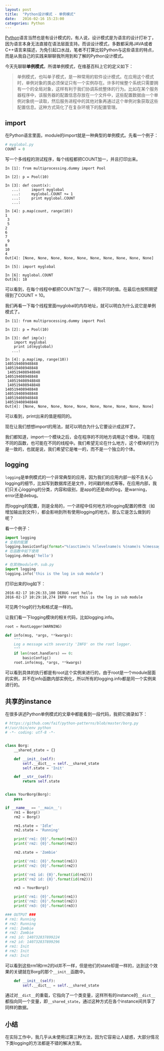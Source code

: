 ```yaml
---
layout: post
title:  "Python设计模式 - 单例模式"
date:   2016-02-16 15:23:00
categories: Python
---
```

[Python](https://www.python.org)语言当然也是有设计模式的，有人说，设计模式是为语言的设计打补丁，因为语言本身无法直接在语法层面支持。而谈设计模式，多数都采用JAVA或者C++语言来描述，为免引起口水战，笔者不打算比较Python与这些语言的特点，而是从我自己的实践来聊聊我所用到和了解的Python设计模式。

今天先聊聊**单例模式**，所谓单例模式，在维基百科上它的定义如下：

>单例模式，也叫单子模式，是一种常用的软件设计模式。在应用这个模式时，单例对象的类必须保证只有一个实例存在。许多时候整个系统只需要拥有一个的全局对象，这样有利于我们协调系统整体的行为。比如在某个服务器程序中，该服务器的配置信息存放在一个文件中，这些配置数据由一个单例对象统一读取，然后服务进程中的其他对象再通过这个单例对象获取这些配置信息。这种方式简化了在复杂环境下的配置管理。

## import

在Python语言里面，module的import就是一种典型的单例模式。先看一个例子：

```python
# myglobal.py
COUNT = 0
```

写一个多线程的测试程序，每个线程都把COUNT加一，并且打印出来。

```
In [1]: from multiprocessing.dummy import Pool

In [2]: p = Pool(10)

In [3]: def count(x):
   ...:     import myglobal
   ...:     myglobal.COUNT += 1
   ...:     print myglobal.COUNT
   ...:

In [4]: p.map(count, range(10))
1
 3
 5
2
6
7
 9
8
10
4
Out[4]: [None, None, None, None, None, None, None, None, None, None]

In [5]: import myglobal

In [6]: myglobal.COUNT
Out[6]: 10
```

可以看到，在每个线程中都把COUNT加了一，得到不同的值。在最后也按照期望得到了COUNT = 10。

我们再看一下每个线程里面myglobal的内存地址，就可以明白为什么说它是单例模式了。

```
In [1]: from multiprocessing.dummy import Pool

In [2]: p = Pool(10)

In [3]: def imp(x):
    import myglobal
    print id(myglobal)
   ...:

In [4]: p.map(imp, range(10))
140519408948848
140519408948848
 140519408948848
140519408948848
 140519408948848
 140519408948848
140519408948848
140519408948848
140519408948848
140519408948848
Out[4]: [None, None, None, None, None, None, None, None, None, None]
```

可以看到，print出来的值是相同的。

现在让我们想想import的用法，就可以明白为什么它要设计成这样了。

我们都知道，import一个模块之后，会在程序的不同地方调用这个模块，可能在不同的函数，也可能在不同的线程中。我们希望无论在什么地方，这个模块的行为是一致的，也就是说，我们希望它是唯一的，而不是一个独立的个体。

## logging

`logging`是单例模式的一个非常典型的应用，因为我们的应用内部一般不去关心logging的细节，比如写到数据库还是文件，时间戳的格式等等。在应用内部，我们只关心logging的分类，内容和级别，是app的还是db的log，是warning，error还是debug。

而logging的配置，则是全局的，一个进程中任何地方对logging配置的修改（如增加输出到文件），都会影响到所有使用logging的地方。那么它是怎么做到的呢？

看一个例子：

```python
import logging
# 全局的配置
logging.basicConfig(format="%(asctime)s %(levelname)s %(name)s %(message)s", level='DEBUG')
# 在函数中如下使用
logging.debug('hello')

# 在其他module中，sub.py
import logging
logging.info('this is the log in sub module')
```

打印出来的log如下：

```
2016-02-17 10:26:33,100 DEBUG root hello
2016-02-17 10:29:18,274 INFO root this is the log in sub module
```

可见两个log的行为和格式是一样的。

让我们看一下logging模块的相关代码，比如logging.info。

```python
root = RootLogger(WARNING)

def info(msg, *args, **kwargs):
    """
    Log a message with severity 'INFO' on the root logger.
    """
    if len(root.handlers) == 0:
        basicConfig()
    root.info(msg, *args, **kwargs)
```

可以看到具体的执行都是有root这个实例来进行的，由于root是一个module层面的实例，并不在info函数内部实例化，所以所有的logging.info都是同一个实例来进行的。

## 共享的instance

在很多讲述Python单例模式的文章中都能看到一段代码，我把它摘录如下：

```python
# https://github.com/faif/python-patterns/blob/master/borg.py
#!/usr/bin/env python
# -*- coding: utf-8 -*-


class Borg:
    __shared_state = {}

    def __init__(self):
        self.__dict__ = self.__shared_state
        self.state = 'Init'

    def __str__(self):
        return self.state


class YourBorg(Borg):
    pass

if __name__ == '__main__':
    rm1 = Borg()
    rm2 = Borg()

    rm1.state = 'Idle'
    rm2.state = 'Running'

    print('rm1: {0}'.format(rm1))
    print('rm2: {0}'.format(rm2))

    rm2.state = 'Zombie'

    print('rm1: {0}'.format(rm1))
    print('rm2: {0}'.format(rm2))

    print('rm1 id: {0}'.format(id(rm1)))
    print('rm2 id: {0}'.format(id(rm2)))

    rm3 = YourBorg()

    print('rm1: {0}'.format(rm1))
    print('rm2: {0}'.format(rm2))
    print('rm3: {0}'.format(rm3))

### OUTPUT ###
# rm1: Running
# rm2: Running
# rm1: Zombie
# rm2: Zombie
# rm1 id: 140732837899224
# rm2 id: 140732837899296
# rm1: Init
# rm2: Init
# rm3: Init
```

可以看到这些rm1和rm2的id并不一样，但是他们的state却是一样的，达到这个效果的关键就在Borg的那个`__init__`函数中。

```python
    def __init__(self):
        self.__dict__ = self.__shared_state
```

通过对`__dict__`的重载，它指向了一个类变量，这样所有的instance的`__dict__`都指向同一个变量，即`__shared_state`，通过这种方式在各个instance间共享了同样的数据。

## 小结

在实际工作中，我几乎从未使用过第三种方法，因为它容易让人疑惑，大部分情况下类logging的方法都是不错的解决方案。
